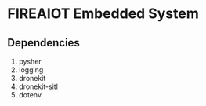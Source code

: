 # FIREAIOT Embedded System

## Dependencies

1. pysher
2. logging
3. dronekit
4. dronekit-sitl
5. dotenv